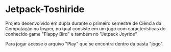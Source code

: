 # Jetpack-Toshiride

Projeto desenvolvido em dupla durante o primeiro semestre de Ciência da Computação
no Insper, no qual consiste em um jogo com características do conhecido game "Flappy
Bird" e também no "Jetpack Joyride"


Para jogar acesse o arquivo "Play" que se encontra dentro da pasta "jogo".

